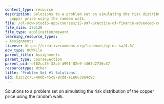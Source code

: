 ```yaml
---
content_type: resource
description: Solutions to a problem set on simulating the risk distribution of the
  copper price using the random walk.
file: /ol-ocw-studio-app/courses/15-997-practice-of-finance-advanced-corporate-risk-management-spring-2009/b2cc2c75400b45c99cdda1e0638a4c93_sol_pset1.xls
file_size: 325120
file_type: application/msword
learning_resource_types:
- Assignments
license: https://creativecommons.org/licenses/by-nc-sa/4.0/
ocw_type: OCWFile
parent_title: Assignments
parent_type: CourseSection
parent_uid: ef02cc55-33c4-d991-82e9-4465d2736c67
resourcetype: Other
title: 'Problem Set #1 Solutions'
uid: b2cc2c75-400b-45c9-9cdd-a1e0638a4c93
---
```

Solutions to a problem set on simulating the risk distribution of the copper price using the random walk.